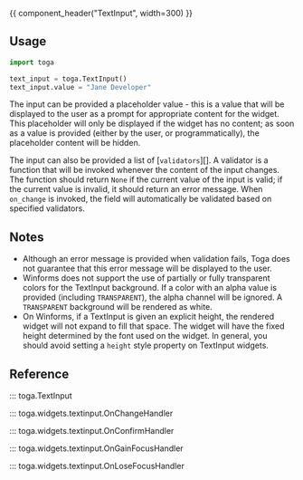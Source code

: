 {{ component_header("TextInput", width=300) }}

## Usage

```python
import toga

text_input = toga.TextInput()
text_input.value = "Jane Developer"
```

The input can be provided a placeholder value - this is a value that will be displayed to the user as a prompt for appropriate content for the widget. This placeholder will only be displayed if the widget has no content; as soon as a value is provided (either by the user, or programmatically), the placeholder content will be hidden.

The input can also be provided a list of [`validators`][]. A validator is a function that will be invoked whenever the content of the input changes. The function should return `None` if the current value of the input is valid; if the current value is invalid, it should return an error message. When `on_change` is invoked, the field will automatically be validated based on specified validators.

## Notes

- Although an error message is provided when validation fails, Toga does not guarantee that this error message will be displayed to the user.
- Winforms does not support the use of partially or fully transparent colors for the TextInput background. If a color with an alpha value is provided (including `TRANSPARENT`), the alpha channel will be ignored. A `TRANSPARENT` background will be rendered as white.
- On Winforms, if a TextInput is given an explicit height, the rendered widget will not expand to fill that space. The widget will have the fixed height determined by the font used on the widget. In general, you should avoid setting a `height` style property on TextInput widgets.

## Reference

::: toga.TextInput

::: toga.widgets.textinput.OnChangeHandler

::: toga.widgets.textinput.OnConfirmHandler

::: toga.widgets.textinput.OnGainFocusHandler

::: toga.widgets.textinput.OnLoseFocusHandler
